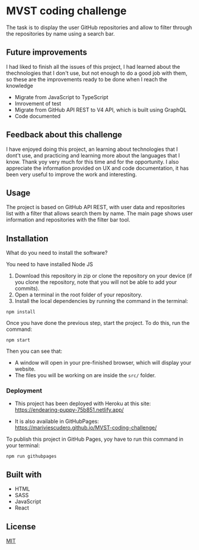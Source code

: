 # MVST coding challenge

The task is to display the user GitHub repositories and allow to filter through the repositories by name using a search bar. 
## Future improvements

I had liked to finish all the issues of this project, I had learned about the thechnologies that I don't use, but not enough to do a good job with them, so these are the improvements ready to be done when I reach the knowledge

- Migrate from JavaScript to TypeScript
- Imrovement of test
- Migrate from  GitHub API REST to V4 API, which is built using GraphQL
- Code documented
## Feedback about this challenge

I have enjoyed doing this project, an learning about technologies that I dont't use, and practicing and learning more about the languages that I know. Thank yoy very much for this time and for the opportunity.
I also appreciate the information provided on UX and code documentation, it has been very useful to improve the work and interesting.

## Usage

The project is based on GitHub API REST, with user data and repositories list with a filter that allows search them by name.
The main page shows user information and repositories with the filter bar tool.
## Installation

What do you need to install the software?

You need to have installed Node JS

1. Download this repository in zip or clone the repository on your device (if you clone the repository, note that you will not be able to add your commits).
2. Open a terminal in the root folder of your repository.
3. Install the local dependencies by running the command in the terminal:

```
npm install
```
Once you have done the previous step, start the project. To do this, run the command:

```
npm start
```

Then you can see that:

- A window will open in your pre-finished browser, which will display your website.
- The files you will be working on are inside the `src/` folder.
### Deployment

- This project has been deployed with Heroku at this site:
https://endearing-puppy-75b851.netlify.app/

- It is also available in GitHubPages:
https://mariviescudero.github.io/MVST-coding-challenge/

To publish this project in GitHub Pages, yoy have to run this command in your terminal:
```
npm run githubpages
```
## Built with

- HTML
- SASS
- JavaScript
- React
## License 

[MIT](https://opensource.org/licenses/MIT)
